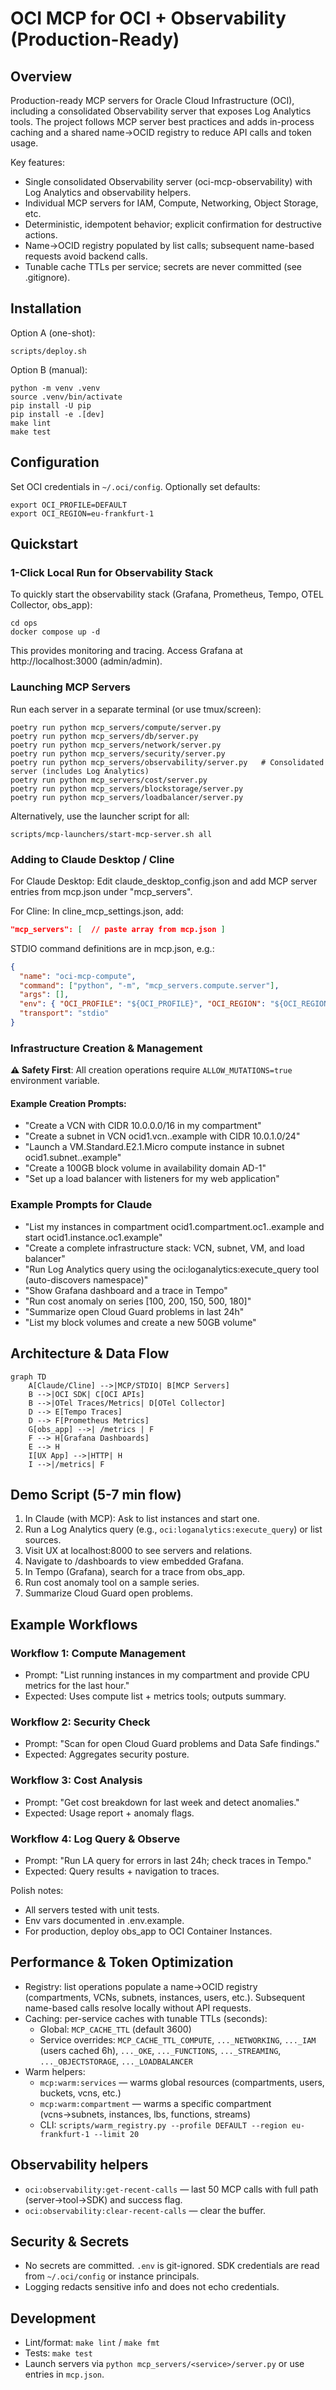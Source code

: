 # OCI MCP for OCI + Observability (Production-Ready)

## Overview
Production-ready MCP servers for Oracle Cloud Infrastructure (OCI), including a consolidated Observability server that exposes Log Analytics tools. The project follows MCP server best practices and adds in-process caching and a shared name→OCID registry to reduce API calls and token usage.

Key features:
- Single consolidated Observability server (oci-mcp-observability) with Log Analytics and observability helpers.
- Individual MCP servers for IAM, Compute, Networking, Object Storage, etc.
- Deterministic, idempotent behavior; explicit confirmation for destructive actions.
- Name→OCID registry populated by list calls; subsequent name-based requests avoid backend calls.
- Tunable cache TTLs per service; secrets are never committed (see .gitignore).

## Installation
Option A (one-shot):
```
scripts/deploy.sh
```

Option B (manual):
```
python -m venv .venv
source .venv/bin/activate
pip install -U pip
pip install -e .[dev]
make lint
make test
```

## Configuration
Set OCI credentials in `~/.oci/config`. Optionally set defaults:
```
export OCI_PROFILE=DEFAULT
export OCI_REGION=eu-frankfurt-1
```

## Quickstart

### 1-Click Local Run for Observability Stack

To quickly start the observability stack (Grafana, Prometheus, Tempo, OTEL Collector, obs_app):

```
cd ops
docker compose up -d
```

This provides monitoring and tracing. Access Grafana at http://localhost:3000 (admin/admin).

### Launching MCP Servers

Run each server in a separate terminal (or use tmux/screen):

```
poetry run python mcp_servers/compute/server.py
poetry run python mcp_servers/db/server.py
poetry run python mcp_servers/network/server.py
poetry run python mcp_servers/security/server.py
poetry run python mcp_servers/observability/server.py   # Consolidated server (includes Log Analytics)
poetry run python mcp_servers/cost/server.py
poetry run python mcp_servers/blockstorage/server.py
poetry run python mcp_servers/loadbalancer/server.py
```

Alternatively, use the launcher script for all:

```
scripts/mcp-launchers/start-mcp-server.sh all
```

### Adding to Claude Desktop / Cline

For Claude Desktop: Edit claude_desktop_config.json and add MCP server entries from mcp.json under "mcp_servers".

For Cline: In cline_mcp_settings.json, add:

```json
"mcp_servers": [  // paste array from mcp.json ]
```

STDIO command definitions are in mcp.json, e.g.:

```json
{
  "name": "oci-mcp-compute",
  "command": ["python", "-m", "mcp_servers.compute.server"],
  "args": [],
  "env": { "OCI_PROFILE": "${OCI_PROFILE}", "OCI_REGION": "${OCI_REGION}", "COMPARTMENT_OCID": "${COMPARTMENT_OCID}" },
  "transport": "stdio"
}
```

### Infrastructure Creation & Management

**⚠️ Safety First**: All creation operations require `ALLOW_MUTATIONS=true` environment variable.

#### Example Creation Prompts:
- "Create a VCN with CIDR 10.0.0.0/16 in my compartment"
- "Create a subnet in VCN ocid1.vcn..example with CIDR 10.0.1.0/24"
- "Launch a VM.Standard.E2.1.Micro compute instance in subnet ocid1.subnet..example"
- "Create a 100GB block volume in availability domain AD-1"
- "Set up a load balancer with listeners for my web application"

### Example Prompts for Claude

- "List my instances in compartment ocid1.compartment.oc1..example and start ocid1.instance.oc1.example"
- "Create a complete infrastructure stack: VCN, subnet, VM, and load balancer"
- "Run Log Analytics query using the oci:loganalytics:execute_query tool (auto-discovers namespace)"
- "Show Grafana dashboard and a trace in Tempo"
- "Run cost anomaly on series [100, 200, 150, 500, 180]"
- "Summarize open Cloud Guard problems in last 24h"
- "List my block volumes and create a new 50GB volume"

## Architecture & Data Flow

```mermaid
graph TD
    A[Claude/Cline] -->|MCP/STDIO| B[MCP Servers]
    B -->|OCI SDK| C[OCI APIs]
    B -->|OTel Traces/Metrics| D[OTel Collector]
    D --> E[Tempo Traces]
    D --> F[Prometheus Metrics]
    G[obs_app] -->| /metrics | F
    F --> H[Grafana Dashboards]
    E --> H
    I[UX App] -->|HTTP| H
    I -->|/metrics| F
```

## Demo Script (5-7 min flow)

1. In Claude (with MCP): Ask to list instances and start one.
2. Run a Log Analytics query (e.g., `oci:loganalytics:execute_query`) or list sources.
3. Visit UX at localhost:8000 to see servers and relations.
4. Navigate to /dashboards to view embedded Grafana.
5. In Tempo (Grafana), search for a trace from obs_app.
6. Run cost anomaly tool on a sample series.
7. Summarize Cloud Guard open problems.

## Example Workflows

### Workflow 1: Compute Management
- Prompt: "List running instances in my compartment and provide CPU metrics for the last hour."
- Expected: Uses compute list + metrics tools; outputs summary.

### Workflow 2: Security Check
- Prompt: "Scan for open Cloud Guard problems and Data Safe findings."
- Expected: Aggregates security posture.

### Workflow 3: Cost Analysis
- Prompt: "Get cost breakdown for last week and detect anomalies."
- Expected: Usage report + anomaly flags.

### Workflow 4: Log Query & Observe
- Prompt: "Run LA query for errors in last 24h; check traces in Tempo."
- Expected: Query results + navigation to traces.

Polish notes:
- All servers tested with unit tests.
- Env vars documented in .env.example.
- For production, deploy obs_app to OCI Container Instances.
## Performance & Token Optimization
- Registry: list operations populate a name→OCID registry (compartments, VCNs, subnets, instances, users, etc.). Subsequent name-based calls resolve locally without API requests.
- Caching: per-service caches with tunable TTLs (seconds):
  - Global: `MCP_CACHE_TTL` (default 3600)
  - Service overrides: `MCP_CACHE_TTL_COMPUTE`, `..._NETWORKING`, `..._IAM` (users cached 6h), `..._OKE`, `..._FUNCTIONS`, `..._STREAMING`, `..._OBJECTSTORAGE`, `..._LOADBALANCER`
- Warm helpers:
  - `mcp:warm:services` — warms global resources (compartments, users, buckets, vcns, etc.)
  - `mcp:warm:compartment` — warms a specific compartment (vcns→subnets, instances, lbs, functions, streams)
  - CLI: `scripts/warm_registry.py --profile DEFAULT --region eu-frankfurt-1 --limit 20`

## Observability helpers
- `oci:observability:get-recent-calls` — last 50 MCP calls with full path (server→tool→SDK) and success flag.
- `oci:observability:clear-recent-calls` — clear the buffer.

## Security & Secrets
- No secrets are committed. `.env` is git-ignored. SDK credentials are read from `~/.oci/config` or instance principals.
- Logging redacts sensitive info and does not echo credentials.

## Development
- Lint/format: `make lint` / `make fmt`
- Tests: `make test`
- Launch servers via `python mcp_servers/<service>/server.py` or use entries in `mcp.json`.
